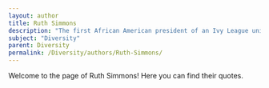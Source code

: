 ```yaml
---
layout: author
title: Ruth Simmons
description: "The first African American president of an Ivy League university (Brown University), Simmons has been an advocate for diversity and inclusion in higher education."
subject: "Diversity"
parent: Diversity
permalink: /Diversity/authors/Ruth-Simmons/
---
```


Welcome to the page of Ruth Simmons! Here you can find their quotes.
